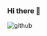 ### Hi there 👋


![github](https://github.com/shqiponjazuzaku/shqiponjazuzaku/assets/143807785/3c560d9c-3baa-4f3c-a167-7c22e73fb0e1)
